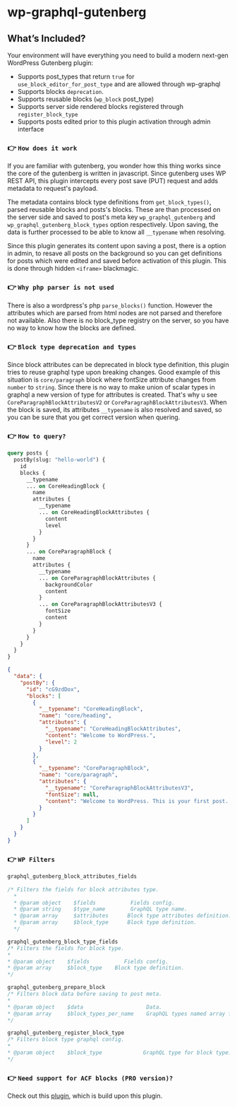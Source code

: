 
# wp-graphql-gutenberg

## What’s Included?

Your environment will have everything you need to build a modern next-gen WordPress Gutenberg plugin:

* Supports post_types that return `true` for `use_block_editor_for_post_type` and are allowed through wp-graphql
* Supports blocks `deprecation`.
* Supports reusable blocks (`wp_block` post_type)
* Supports server side rendered blocks registered through `register_block_type`
* Supports posts edited prior to this plugin activation through admin interface

### 👉  `How does it work`
If you are familiar with gutenberg, you wonder how this thing works since the core of the gutenberg is written in javascript. Since gutenberg uses WP REST API, this plugin intercepts every post save (PUT) request and adds metadata to request's payload.

The metadata contains block type definitions from  `get_block_types()`, parsed reusable blocks and posts's blocks. These are than processed on the server side and saved to post's meta key `wp_graphql_gutenberg` and `wp_graphql_gutenberg_block_types` option respectively. Upon saving, the data is further processed to be able to know all `__typename` when resolving.

Since this plugin generates its content upon saving a post, there is a option in admin, to resave all posts on the background so you can get definitions for posts which were edited and saved before activation of this plugin. This is done through hidden `<iframe>` blackmagic.

### 👉  `Why php parser is not used`
There is also a wordpress's php `parse_blocks()` function. However the attributes which are parsed from html nodes are not parsed and therefore not available. Also there is no block_type registry on the server, so you have no way to know how the blocks are defined.

### 👉  `Block type deprecation and types`
Since block attributes can be deprecated in block type definition, this plugin tries to reuse graphql type upon breaking changes. Good example of this situation is `core/paragraph` block where fontSize attribute changes from `number` to `string`. Since there is no way to make union of scalar types in graphql a new version of type for attributes is created. That's why u see `CoreParagraphBlockAttributesV2` or `CoreParagraphBlockAttributesV3`. When the block is saved, its attributes `__typename` is also resolved and saved, so you can be sure that you get correct version when quering.
### 👉  `How to query?`

```graphql
query posts {
  postBy(slug: "hello-world") {
    id
    blocks {
      __typename
      ... on CoreHeadingBlock {
        name
        attributes {
          __typename
          ... on CoreHeadingBlockAttributes {
            content
            level
          }
        }
      }
      ... on CoreParagraphBlock {
        name
        attributes {
          __typename
          ... on CoreParagraphBlockAttributes {
            backgroundColor
            content
          }
          ... on CoreParagraphBlockAttributesV3 {
            fontSize
            content
          }
        }
      }
    }
  }
}
```

```json
{
  "data": {
    "postBy": {
      "id": "cG9zdDox",
      "blocks": [
        {
          "__typename": "CoreHeadingBlock",
          "name": "core/heading",
          "attributes": {
            "__typename": "CoreHeadingBlockAttributes",
            "content": "Welcome to WordPress.",
            "level": 2
          }
        },
        {
          "__typename": "CoreParagraphBlock",
          "name": "core/paragraph",
          "attributes": {
            "__typename": "CoreParagraphBlockAttributesV3",
            "fontSize": null,
            "content": "Welcome to WordPress. This is your first post. Edit or delete it, then start writing!"
          }
        }
      ]
    }
  }
}
```



### 👉  `WP Filters`

```php
graphql_gutenberg_block_attributes_fields
  
/* Filters the fields for block attributes type.
  *
  * @param object    $fields           Fields config.
  * @param string    $type_name        GraphQL type name.
  * @param array     $attributes 	  Block type attributes definition.
  * @param array     $block_type 	  Block type definition.
  */

graphql_gutenberg_block_type_fields
/* Filters the fields for block type.
*
* @param object    $fields           Fields config.
* @param array     $block_type 	  Block type definition.
*/

graphql_gutenberg_prepare_block
/* Filters block data before saving to post meta.
*
* @param object    $data             		Data.
* @param array     $block_types_per_name 	GraphQL types named array for blocks.
*/

graphql_gutenberg_register_block_type
/* Filters block type graphql config.
*
* @param object    $block_type             GraphQL type for block type.
*/

```

### 👉  `Need support for ACF blocks (PRO version)?`

Check out this [plugin](https://github.com/pristas-peter/wp-graphql-gutenberg-acf), which is build upon this plugin.